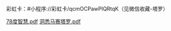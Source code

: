 

彩虹卡：#小程序://彩虹卡/qcmOCPawPlQRtqK（见微信收藏-塔罗）

[78度智慧.pdf](https://github.com/user-attachments/files/16158584/78.pdf)
[洞悉马赛塔罗.pdf](https://github.com/user-attachments/files/16158593/default.pdf)
